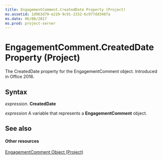 ```yaml
---
title: EngagementComment.CreatedDate Property (Project)
ms.assetid: 1d963d79-e219-9c91-2332-6c977dd346fa
ms.date: 06/08/2017
ms.prod: project-server
---
```



# EngagementComment.CreatedDate Property (Project)

The CreatedDate property for the EngagementComment object. Introduced in Office 2016.


## Syntax

 _expression_. **CreatedDate**

 _expression_ A variable that represents a **EngagementComment** object.


## See also


#### Other resources


[EngagementComment Object (Project)](engagementcomment-object-project.md)

